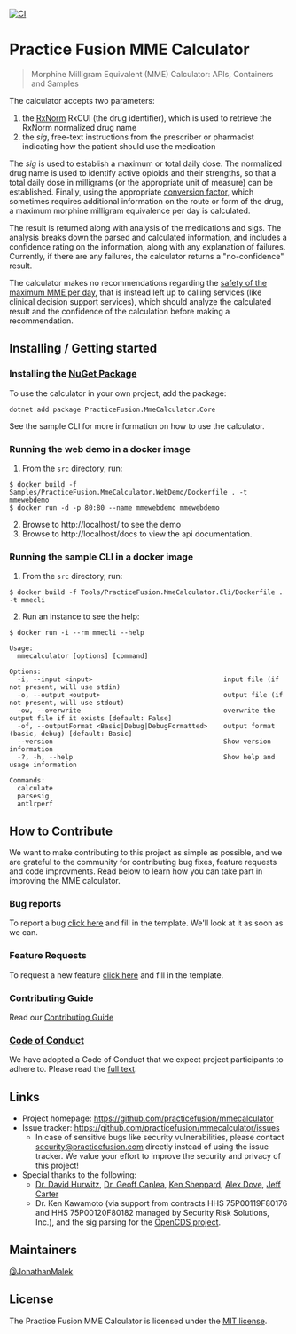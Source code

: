 [![CI](https://github.com/practicefusion/mmecalculator/actions/workflows/ci.yml/badge.svg)](https://github.com/practicefusion/mmecalculator/actions/workflows/ci.yml)

# Practice Fusion MME Calculator
> Morphine Milligram Equivalent (MME) Calculator: APIs, Containers and Samples

The calculator accepts two parameters: 

1. the [RxNorm](https://www.nlm.nih.gov/research/umls/rxnorm/overview.html) RxCUI (the drug identifier), which is used to retrieve the RxNorm normalized drug name
2. the *sig*, free-text instructions from the prescriber or pharmacist indicating how the patient should use the medication

The *sig* is used to establish a maximum or total daily dose. The normalized drug name is used to identify active opioids and their strengths, so that a total daily dose in milligrams (or the appropriate unit of measure) can be established. Finally, using the appropriate [conversion factor](https://www.hhs.gov/guidance/sites/default/files/hhs-guidance-documents/Opioid%20Morphine%20EQ%20Conversion%20Factors%20%28vFeb%202018%29.pdf), which sometimes requires additional information on the route or form of the drug, a maximum morphine milligram equivalence per day is calculated.

The result is returned along with analysis of the medications and sigs. The analysis breaks down the parsed and calculated information, and includes a confidence rating on the information, along with any explanation of failures. Currently, if there are any failures, the calculator returns a "no-confidence" result.

The calculator makes no recommendations regarding the [safety of the maximum MME per day](https://www.cdc.gov/drugoverdose/pdf/calculating_total_daily_dose-a.pdf), that is instead left up to calling services (like clinical decision support services), which should analyze the calculated result and the confidence of the calculation before making a recommendation.

## Installing / Getting started

### Installing the [NuGet Package](https://www.nuget.org/packages/PracticeFusion.MmeCalculator.Core)
To use the calculator in your own project, add the package:
```
dotnet add package PracticeFusion.MmeCalculator.Core
```
See the sample CLI for more information on how to use the calculator.

### Running the web demo in a docker image
1. From the `src` directory, run:
```
$ docker build -f Samples/PracticeFusion.MmeCalculator.WebDemo/Dockerfile . -t mmewebdemo
$ docker run -d -p 80:80 --name mmewebdemo mmewebdemo
```
2. Browse to http://localhost/ to see the demo
3. Browse to http://localhost/docs to view the api documentation.

### Running the sample CLI in a docker image
1. From the `src` directory, run:
```
$ docker build -f Tools/PracticeFusion.MmeCalculator.Cli/Dockerfile . -t mmecli
```
2. Run an instance to see the help:
```
$ docker run -i --rm mmecli --help

Usage:
  mmecalculator [options] [command]

Options:
  -i, --input <input>                                 input file (if not present, will use stdin)
  -o, --output <output>                               output file (if not present, will use stdout)
  -ow, --overwrite                                    overwrite the output file if it exists [default: False]
  -of, --outputFormat <Basic|Debug|DebugFormatted>    output format (basic, debug) [default: Basic]
  --version                                           Show version information
  -?, -h, --help                                      Show help and usage information

Commands:
  calculate
  parsesig
  antlrperf
```

## How to Contribute

We want to make contributing to this project as simple as possible, and we are grateful to the community for contributing bug fixes, feature requests and code improvments. Read below to learn how you can take part in improving the MME calculator.

### Bug reports

To report a bug [click here](https://github.com/practicefusion/mmecalculator/issues/new?assignees=&labels=&template=bug_report.md&title=) and fill in the template. We'll look at it as soon as we can.

### Feature Requests

To  request a new feature [click here](https://github.com/practicefusion/mmecalculator/issues/new?assignees=&labels=&template=feature_request.md&title=) and fill in the template.

### Contributing Guide

Read our [Contributing Guide](https://github.com/practicefusion/mmecalculator/blob/master/CONTRIBUTING.md)

### [Code of Conduct](https://github.com/practicefusion/mmecalculator/blob/master/CODE-OF-CONDUCT.md)
We have adopted a Code of Conduct that we expect project participants to adhere to. Please read the [full text](https://github.com/practicefusion/mmecalculator/blob/master/CODE-OF-CONDUCT.md).

## Links

- Project homepage: https://github.com/practicefusion/mmecalculator
- Issue tracker: https://github.com/practicefusion/mmecalculator/issues
  - In case of sensitive bugs like security vulnerabilities, please contact [security@practicefusion.com](mailto:security@practicefusion.com) directly instead of using the issue tracker. We value your effort to improve the security and privacy of this project!
- Special thanks to the following:
  - [Dr. David Hurwitz](https://github.com/dphurwitz), [Dr. Geoff Caplea](https://github.com/gcapmd), [Ken Sheppard](https://github.com/ken-sheppard), [Alex Dove](https://github.com/ardove), [Jeff Carter](https://github.com/codecarter9)
  - Dr. Ken Kawamoto (via support from contracts HHS 75P00119F80176 and HHS 75P00120F80182 managed by Security Risk Solutions, Inc.), and the sig parsing for the [OpenCDS project](https://bitbucket.org/opencds/fhir-utils/src/master/src/main/java/org/opencds/RxSig.java).
  
## Maintainers

[@JonathanMalek](https://github.com/JonathanMalek)

## License

The Practice Fusion MME Calculator is licensed under the [MIT license](https://github.com/practicefusion/mmecalculator/blob/master/LICENSE).
